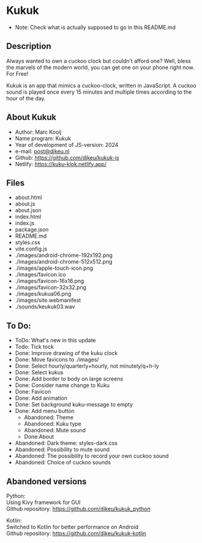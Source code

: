 # Kukuk

- Note: Check what is actually supposed to go in this README.md


## Description

Always wanted to own a cuckoo clock but couldn't afford one?
Well, bless the marvels of the modern world, you can get one on your phone right now. For Free!

Kukuk is an app that mimics a cuckoo-clock, written in JavaScript.
A cuckoo sound is played once every 15 minutes and multiple times according to the hour of the day.



## About Kukuk

- Author: Marc Kooij
- Name program: Kukuk
- Year of development of JS-version: 2024
- e-mail: post@djkeu.nl
- Github: https://github.com/djkeu/kukuk-js
- Netlify: https://kuku-klok.netlify.app/



## Files
- about.html
- about.js
- about.json
- index.html
- index.js
- package.json
- README.md
- styles.css
- vite.config.js
- ./images/android-chrome-192x192.png
- ./images/android-chrome-512x512.png
- ./images/apple-touch-icon.png
- ./images/favicon.ico
- ./images/favicon-16x16.png
- ./images/favicon-32x32.png
- ./images/kukua06.png
- ./images/site.webmanifest
- ./sounds/keukuk03.wav



## To Do:

- ToDo: What's new in this update 
- Todo: Tick tock 
- Done: Improve drawing of the kuku clock
- Done: Move favicons to ./images/
- Done: Select hourly/quarterly+hourly, not minutely/q+h-ly
- Done: Select kukus
- Done: Add border to body on large screens
- Done: Consider name change to Kuku
- Done: Favicon
- Done: Add animation
- Done: Set background kuku-message to empty
- Done: Add menu button
    - Abandoned: Theme
    - Abandoned: Kuku type
    - Abandoned: Mute sound
    - Done:About
- Abandoned: Dark theme: styles-dark.css
- Abandoned: Possibility to mute sound
- Abandoned: The possibility to record your own cuckoo sound
- Abandoned: Choice of cuckoo sounds



## Abandoned versions

Python:\
Using Kivy framework for GUI\
Github repository: https://github.com/djkeu/kukuk_python

Kotlin:\
Switched to Kotlin for better performance on Android\
Github repository: https://github.com/djkeu/kukuk-kotlin
